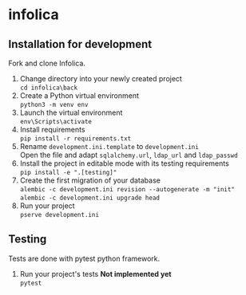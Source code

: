 # infolica

## Installation for development
Fork and clone Infolica.  
1. Change directory into your newly created project  
   `cd infolica\back`
1. Create a Python virtual environment  
   `python3 -m venv env`
1. Launch the virtual environment  
   `env\Scripts\activate`
1. Install requirements  
   `pip install -r requirements.txt`
1. Rename `development.ini.template` to `development.ini`  
   Open the file and adapt `sqlalchemy.url`, `ldap_url` and `ldap_passwd`
1. Install the project in editable mode with its testing requirements  
   `pip install -e ".[testing]"`
1. Create the first migration of your database  
   `alembic -c development.ini revision --autogenerate -m "init"`  
   `alembic -c development.ini upgrade head`
1. Run your project  
   `pserve development.ini`

## Testing
Tests are done with pytest python framework.
1. Run your project's tests **Not implemented yet**  
   `pytest`

